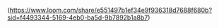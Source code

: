 (https://www.loom.com/share/e551497b1ef34e9f936318d7688f680b?sid=f4493344-5169-4eb0-ba5d-9b7892b1a8b7)
